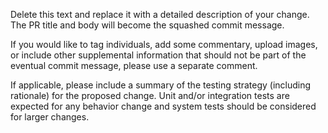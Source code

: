 Delete this text and replace it with a detailed description of your change. The 
PR title and body will become the squashed commit message.

If you would like to tag individuals, add some commentary, upload images, or
include other supplemental information that should not be part of the eventual
commit message, please use a separate comment.

If applicable, please include a summary of the testing strategy (including 
rationale) for the proposed change. Unit and/or integration tests are expected
for any behavior change and system tests should be considered for larger
changes.
